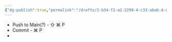 ```yaml
---
{"dg-publish":true,"permalink":"/drafts/2-b34-f2-a2-2299-4-c33-abab-4-d4-ae-83-af-711/","dgHomeLink":true,"dgPassFrontmatter":false}
---
```



- Push to Main(?) - ⇧ ⌘ P
- Commit - ⌘ P
- 
